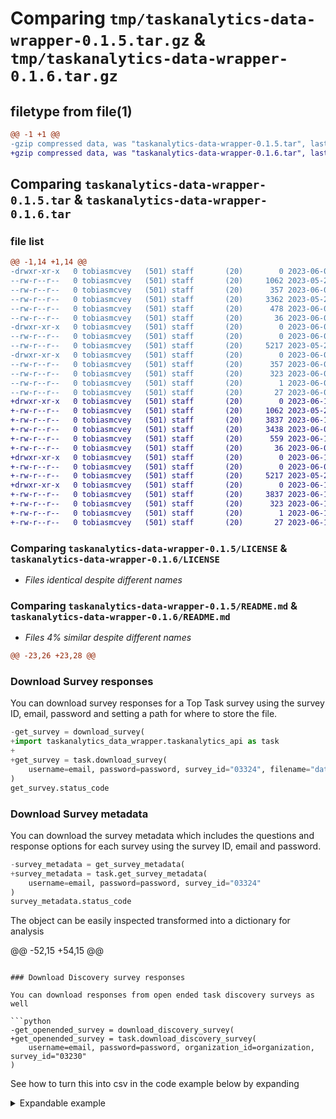 # Comparing `tmp/taskanalytics-data-wrapper-0.1.5.tar.gz` & `tmp/taskanalytics-data-wrapper-0.1.6.tar.gz`

## filetype from file(1)

```diff
@@ -1 +1 @@
-gzip compressed data, was "taskanalytics-data-wrapper-0.1.5.tar", last modified: Fri Jun  2 19:16:57 2023, max compression
+gzip compressed data, was "taskanalytics-data-wrapper-0.1.6.tar", last modified: Tue Jun 13 13:21:54 2023, max compression
```

## Comparing `taskanalytics-data-wrapper-0.1.5.tar` & `taskanalytics-data-wrapper-0.1.6.tar`

### file list

```diff
@@ -1,14 +1,14 @@
-drwxr-xr-x   0 tobiasmcvey   (501) staff       (20)        0 2023-06-02 19:16:57.812790 taskanalytics-data-wrapper-0.1.5/
--rw-r--r--   0 tobiasmcvey   (501) staff       (20)     1062 2023-05-21 17:59:37.000000 taskanalytics-data-wrapper-0.1.5/LICENSE
--rw-r--r--   0 tobiasmcvey   (501) staff       (20)      357 2023-06-02 19:16:57.812936 taskanalytics-data-wrapper-0.1.5/PKG-INFO
--rw-r--r--   0 tobiasmcvey   (501) staff       (20)     3362 2023-05-21 17:59:37.000000 taskanalytics-data-wrapper-0.1.5/README.md
--rw-r--r--   0 tobiasmcvey   (501) staff       (20)      478 2023-06-02 19:16:57.814629 taskanalytics-data-wrapper-0.1.5/setup.cfg
--rw-r--r--   0 tobiasmcvey   (501) staff       (20)       36 2023-06-02 19:04:15.000000 taskanalytics-data-wrapper-0.1.5/setup.py
-drwxr-xr-x   0 tobiasmcvey   (501) staff       (20)        0 2023-06-02 19:16:57.808730 taskanalytics-data-wrapper-0.1.5/taskanalytics_data_wrapper/
--rw-r--r--   0 tobiasmcvey   (501) staff       (20)        0 2023-06-02 18:58:55.000000 taskanalytics-data-wrapper-0.1.5/taskanalytics_data_wrapper/__init__.py
--rw-r--r--   0 tobiasmcvey   (501) staff       (20)     5217 2023-05-21 17:59:37.000000 taskanalytics-data-wrapper-0.1.5/taskanalytics_data_wrapper/taskanalytics_api.py
-drwxr-xr-x   0 tobiasmcvey   (501) staff       (20)        0 2023-06-02 19:16:57.812186 taskanalytics-data-wrapper-0.1.5/taskanalytics_data_wrapper.egg-info/
--rw-r--r--   0 tobiasmcvey   (501) staff       (20)      357 2023-06-02 19:16:57.000000 taskanalytics-data-wrapper-0.1.5/taskanalytics_data_wrapper.egg-info/PKG-INFO
--rw-r--r--   0 tobiasmcvey   (501) staff       (20)      323 2023-06-02 19:16:57.000000 taskanalytics-data-wrapper-0.1.5/taskanalytics_data_wrapper.egg-info/SOURCES.txt
--rw-r--r--   0 tobiasmcvey   (501) staff       (20)        1 2023-06-02 19:16:57.000000 taskanalytics-data-wrapper-0.1.5/taskanalytics_data_wrapper.egg-info/dependency_links.txt
--rw-r--r--   0 tobiasmcvey   (501) staff       (20)       27 2023-06-02 19:16:57.000000 taskanalytics-data-wrapper-0.1.5/taskanalytics_data_wrapper.egg-info/top_level.txt
+drwxr-xr-x   0 tobiasmcvey   (501) staff       (20)        0 2023-06-13 13:21:54.562163 taskanalytics-data-wrapper-0.1.6/
+-rw-r--r--   0 tobiasmcvey   (501) staff       (20)     1062 2023-05-21 17:59:37.000000 taskanalytics-data-wrapper-0.1.6/LICENSE
+-rw-r--r--   0 tobiasmcvey   (501) staff       (20)     3837 2023-06-13 13:21:54.562317 taskanalytics-data-wrapper-0.1.6/PKG-INFO
+-rw-r--r--   0 tobiasmcvey   (501) staff       (20)     3438 2023-06-02 19:20:01.000000 taskanalytics-data-wrapper-0.1.6/README.md
+-rw-r--r--   0 tobiasmcvey   (501) staff       (20)      559 2023-06-13 13:21:54.563893 taskanalytics-data-wrapper-0.1.6/setup.cfg
+-rw-r--r--   0 tobiasmcvey   (501) staff       (20)       36 2023-06-02 19:20:43.000000 taskanalytics-data-wrapper-0.1.6/setup.py
+drwxr-xr-x   0 tobiasmcvey   (501) staff       (20)        0 2023-06-13 13:21:54.558067 taskanalytics-data-wrapper-0.1.6/taskanalytics_data_wrapper/
+-rw-r--r--   0 tobiasmcvey   (501) staff       (20)        0 2023-06-02 19:20:43.000000 taskanalytics-data-wrapper-0.1.6/taskanalytics_data_wrapper/__init__.py
+-rw-r--r--   0 tobiasmcvey   (501) staff       (20)     5217 2023-05-21 17:59:37.000000 taskanalytics-data-wrapper-0.1.6/taskanalytics_data_wrapper/taskanalytics_api.py
+drwxr-xr-x   0 tobiasmcvey   (501) staff       (20)        0 2023-06-13 13:21:54.561502 taskanalytics-data-wrapper-0.1.6/taskanalytics_data_wrapper.egg-info/
+-rw-r--r--   0 tobiasmcvey   (501) staff       (20)     3837 2023-06-13 13:21:54.000000 taskanalytics-data-wrapper-0.1.6/taskanalytics_data_wrapper.egg-info/PKG-INFO
+-rw-r--r--   0 tobiasmcvey   (501) staff       (20)      323 2023-06-13 13:21:54.000000 taskanalytics-data-wrapper-0.1.6/taskanalytics_data_wrapper.egg-info/SOURCES.txt
+-rw-r--r--   0 tobiasmcvey   (501) staff       (20)        1 2023-06-13 13:21:54.000000 taskanalytics-data-wrapper-0.1.6/taskanalytics_data_wrapper.egg-info/dependency_links.txt
+-rw-r--r--   0 tobiasmcvey   (501) staff       (20)       27 2023-06-13 13:21:54.000000 taskanalytics-data-wrapper-0.1.6/taskanalytics_data_wrapper.egg-info/top_level.txt
```

### Comparing `taskanalytics-data-wrapper-0.1.5/LICENSE` & `taskanalytics-data-wrapper-0.1.6/LICENSE`

 * *Files identical despite different names*

### Comparing `taskanalytics-data-wrapper-0.1.5/README.md` & `taskanalytics-data-wrapper-0.1.6/README.md`

 * *Files 4% similar despite different names*

```diff
@@ -23,26 +23,28 @@
 ```
 
 ### Download Survey responses
 
 You can download survey responses for a Top Task survey using the survey ID, email, password and setting a path for where to store the file.
 
 ```python
-get_survey = download_survey(
+import taskanalytics_data_wrapper.taskanalytics_api as task
+
+get_survey = task.download_survey(
     username=email, password=password, survey_id="03324", filename="data/survey.csv"
 )
 get_survey.status_code
 ```
 
 ### Download Survey metadata
 
 You can download the survey metadata which includes the questions and response options for each survey using the survey ID, email and password.
 
 ```python
-survey_metadata = get_survey_metadata(
+survey_metadata = task.get_survey_metadata(
     username=email, password=password, survey_id="03324"
 )
 survey_metadata.status_code
 ```
 
 The object can be easily inspected transformed into a dictionary for analysis
 
@@ -52,15 +54,15 @@
 ```
 
 ### Download Discovery survey responses
 
 You can download responses from open ended task discovery surveys as well
 
 ```python
-get_openended_survey = download_discovery_survey(
+get_openended_survey = task.download_discovery_survey(
     username=email, password=password, organization_id=organization, survey_id="03230"
 )
 ```
 See how to turn this into csv in the code example below by expanding
 
 <details>
 <summary>Expandable example</summary>
```

### Comparing `taskanalytics-data-wrapper-0.1.5/taskanalytics_data_wrapper/taskanalytics_api.py` & `taskanalytics-data-wrapper-0.1.6/taskanalytics_data_wrapper/taskanalytics_api.py`

 * *Files identical despite different names*

